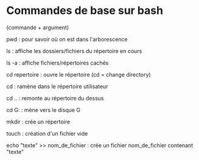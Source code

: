 # Commandes de base sur bash


   (commande + argument)

   pwd : pour savoir où on est dans l'arborescence

   ls : affiche les dossiers/fichiers du répertoire en cours

   ls -a : affiche fichiers/répertoires cachés

   cd repertoire : ouvre le répertoire (cd = change directory)

   cd : ramène dans le répertoire utilisateur

   cd .. : remonte au répertoire du dessus

   cd G:  : mène vers le disque G

   mkdir : crée un répertoire

   touch : création d'un fichier vide
   
   echo "texte" >> nom_de_fichier : crée un fichier nom_de_fichier contenant "texte"

